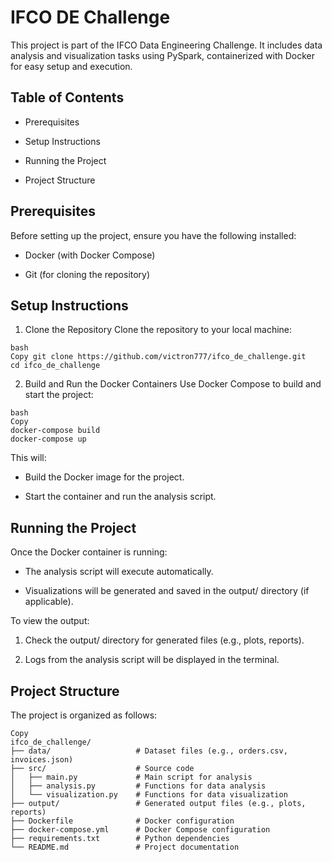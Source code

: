 # IFCO DE Challenge

This project is part of the IFCO Data Engineering Challenge. It includes data analysis and visualization tasks using PySpark, containerized with Docker for easy setup and execution.

## Table of Contents
* Prerequisites

* Setup Instructions

* Running the Project

* Project Structure


## Prerequisites
Before setting up the project, ensure you have the following installed:

* Docker (with Docker Compose)

* Git (for cloning the repository)

## Setup Instructions
1. Clone the Repository
Clone the repository to your local machine:

```
bash
Copy git clone https://github.com/victron777/ifco_de_challenge.git
cd ifco_de_challenge
```

2. Build and Run the Docker Containers
Use Docker Compose to build and start the project:

```
bash
Copy
docker-compose build
docker-compose up
```
This will:

* Build the Docker image for the project.

* Start the container and run the analysis script.

## Running the Project
Once the Docker container is running:

* The analysis script will execute automatically.

* Visualizations will be generated and saved in the output/ directory (if applicable).

To view the output:

1. Check the output/ directory for generated files (e.g., plots, reports).

2. Logs from the analysis script will be displayed in the terminal.

## Project Structure
The project is organized as follows:

```
Copy
ifco_de_challenge/
├── data/                   # Dataset files (e.g., orders.csv, invoices.json)
├── src/                    # Source code
│   ├── main.py             # Main script for analysis
│   ├── analysis.py         # Functions for data analysis
│   └── visualization.py    # Functions for data visualization
├── output/                 # Generated output files (e.g., plots, reports)
├── Dockerfile              # Docker configuration
├── docker-compose.yml      # Docker Compose configuration
├── requirements.txt        # Python dependencies
└── README.md               # Project documentation
```